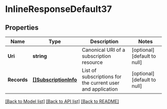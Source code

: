 # InlineResponseDefault37

## Properties
Name | Type | Description | Notes
------------ | ------------- | ------------- | -------------
**Uri** | **string** | Canonical URI of a subscription resource | [optional] [default to null]
**Records** | [**[]SubscriptionInfo**](SubscriptionInfo.md) | List of subscriptions for the current user and application | [optional] [default to null]

[[Back to Model list]](../README.md#documentation-for-models) [[Back to API list]](../README.md#documentation-for-api-endpoints) [[Back to README]](../README.md)


